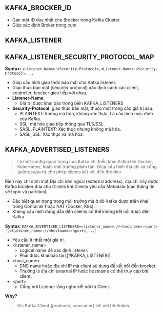 
## KAFKA_BROCKER_ID

- Gán một ID duy nhất cho Brocker trong Kafka Cluster.
- Giúp xác định Broker trong cụm.

## KAFKA_LISTENER


## KAFKA_LISTENER_SECURITY_PROTOCOL_MAP

**Syntax:**
`<Listener-Name>:<Security-Protocol>,<Listener-Name>:<Security-Protocol>,...`

- Giúp cấu hình giao thức bảo mật cho Kafka listener.
- Giao thức bảo mật (security protocol) xác định cách các client, controller, brocker giao tiếp với nhau.
- **Listener-Name**:
	- Giá trị được khai báo trong biến KAFKA_LISTENERS
- **Security-Protocol**: giao thức bảo mật, thuộc một trong các giá trị sau.
	- PLAINTEXT: không mã hóa, không xác thực. Là cấu hình mặc định của Kafka.
	- SSL: mã hóa giao tiếp thông qua TLS/SSL.
	- SASL_PLAINTEXT: Xác thực nhưng không mã hóa.
	- SASL_SSL: Xác thực và mã hóa.

## KAFKA_ADVERTISED_LISTENERS

> Là một config quan trọng của Kafka khi triển khai Kafka lên Docker, Kubernetes, hoặc môi trường phân tán.
> Giúp cấu hình địa chỉ và cổng (address/port) cho phép clients kết nối đến Brocker.

Biến này chỉ định một Địa chỉ bên ngoài (external address), địa chỉ này được Kafka brocker đưa cho Clients khi Clients yêu cầu Metadata (các thông tin về topic và partition).
- Đặc biệt quan trọng trong môi trường mà ở đó Kafka được triển khai trong Container hoặc NAT (Docker, K8s).
- Không cấu hình đúng dẫn đến clients có thể không kết nối được đến Kafka.

**Syntax**:
`KAFKA_ADVERTISED_LISTENERS=<listener_name>://<hostname>:<port>[,<listener_name>://<hostname>:<port>,...]`
- Yêu cầu ít nhất một giá trị.
- <listener_name>
	- Logical name để xác định listener.
	- Phải được khai báo tại [[#KAFKA_LISTENER]].
- <host_name>
	- DNS name hoặc địa chỉ IP mà client sử dụng để kết nối đến brocker.
	- Thường là địa chỉ external IP hoặc hostname có thể truy cập bởi client.
- \<port>
	- Cổng nơi Listener lắng nghe kết nối từ Client.

**Why?**
> Khi Kafka Client (producer, consumer) kết nối tới Broker,  
